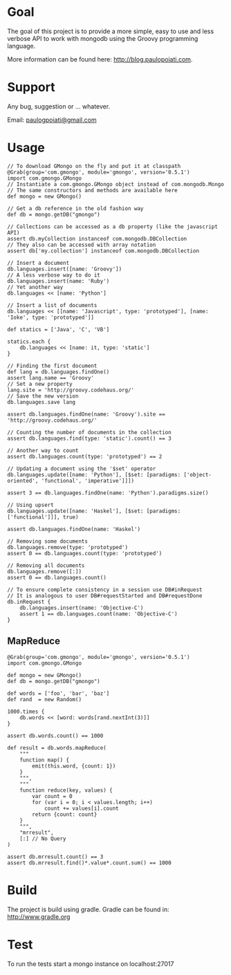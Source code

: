 # Goal

The goal of this project is to provide a more simple, easy to use and less verbose API to work with mongodb using the Groovy programming language.

More information can be found here: http://blog.paulopoiati.com.

# Support

Any bug, suggestion or ... whatever.

Email: paulogpoiati@gmail.com

# Usage
	// To download GMongo on the fly and put it at classpath
	@Grab(group='com.gmongo', module='gmongo', version='0.5.1')
	import com.gmongo.GMongo
	// Instantiate a com.gmongo.GMongo object instead of com.mongodb.Mongo
	// The same constructors and methods are available here
	def mongo = new GMongo()
	
	// Get a db reference in the old fashion way
	def db = mongo.getDB("gmongo")
	
	// Collections can be accessed as a db property (like the javascript API)
	assert db.myCollection instanceof com.mongodb.DBCollection
	// They also can be accessed with array notation 
	assert db['my.collection'] instanceof com.mongodb.DBCollection
	
	// Insert a document
	db.languages.insert([name: 'Groovy'])
	// A less verbose way to do it
	db.languages.insert(name: 'Ruby')
	// Yet another way
	db.languages << [name: 'Python']
	
	// Insert a list of documents
	db.languages << [[name: 'Javascript', type: 'prototyped'], [name: 'Ioke', type: 'prototyped']]
	
	def statics = ['Java', 'C', 'VB']
	
	statics.each {
		db.languages << [name: it, type: 'static']
	}
	
	// Finding the first document
	def lang = db.languages.findOne()
	assert lang.name == 'Groovy'
	// Set a new property
	lang.site = 'http://groovy.codehaus.org/'
	// Save the new version
	db.languages.save lang
	
	assert db.languages.findOne(name: 'Groovy').site == 'http://groovy.codehaus.org/'
	
	// Counting the number of documents in the collection
	assert db.languages.find(type: 'static').count() == 3
	
	// Another way to count
	assert db.languages.count(type: 'prototyped') == 2
	
	// Updating a document using the '$set' operator
	db.languages.update([name: 'Python'], [$set: [paradigms: ['object-oriented', 'functional', 'imperative']]])
	
	assert 3 == db.languages.findOne(name: 'Python').paradigms.size()
	
	// Using upsert
	db.languages.update([name: 'Haskel'], [$set: [paradigms: ['functional']]], true)
	
	assert db.languages.findOne(name: 'Haskel')
	
	// Removing some documents
	db.languages.remove(type: 'prototyped')
	assert 0 == db.languages.count(type: 'prototyped')
	
	// Removing all documents
	db.languages.remove([:])
	assert 0 == db.languages.count()
	
	// To ensure complete consistency in a session use DB#inRequest
	// It is analogous to user DB#requestStarted and DB#requestDone
	db.inRequest {
		db.languages.insert(name: 'Objective-C')
		assert 1 == db.languages.count(name: 'Objective-C')
	}
	
## MapReduce
	@Grab(group='com.gmongo', module='gmongo', version='0.5.1')
	import com.gmongo.GMongo
	
	def mongo = new GMongo()
	def db = mongo.getDB("gmongo")
	
	def words = ['foo', 'bar', 'baz']
	def rand  = new Random()		

	1000.times { 
		db.words << [word: words[rand.nextInt(3)]]
	}
	
	assert db.words.count() == 1000
	
	def result = db.words.mapReduce(
		"""
		function map() {
			emit(this.word, {count: 1})
		}
		""",
		"""
		function reduce(key, values) {
			var count = 0
			for (var i = 0; i < values.length; i++)
				count += values[i].count
			return {count: count}
		}
		""",
		"mrresult",
		[:] // No Query
	)
	
	assert db.mrresult.count() == 3
	assert db.mrresult.find()*.value*.count.sum() == 1000

# Build
				
The project is build using gradle. Gradle can be found in: http://www.gradle.org
				
# Test
				
To run the tests start a mongo instance on localhost:27017